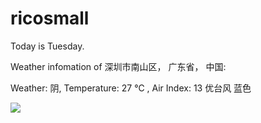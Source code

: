 # ricosmall

Today is Tuesday.

Weather infomation of 深圳市南山区， 广东省， 中国: 

Weather: 阴, Temperature: 27 ℃ , Air Index: 13 优台风 蓝色

<img src="https://github-readme-stats.vercel.app/api?username=ricosmall&show_icons=true" />
